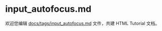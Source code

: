 input_autofocus.md
===

欢迎您编辑 <a target="__blank" href="https://github.com/jaywcjlove/html-tutorial/blob/master/docs/tags/input_autofocus.md">docs/tags/input_autofocus.md</a> 文件，共建 HTML Tutorial 文档。